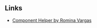 ## Links

* [Component Helper by Romina Vargas](https://dockyard.com/blog/2016/05/13/component-helper)
